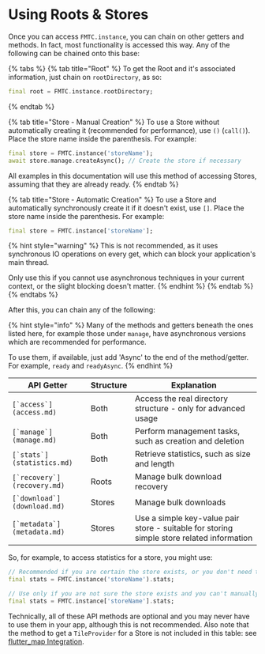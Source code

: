 # Using Roots & Stores

Once you can access `FMTC.instance`, you can chain on other getters and methods. In fact, most functionality is accessed this way. Any of the following can be chained onto this base:

{% tabs %}
{% tab title="Root" %}
To get the Root and it's associated information, just chain on `rootDirectory`, as so:

```dart
final root = FMTC.instance.rootDirectory;
```
{% endtab %}

{% tab title="Store - Manual Creation" %}
To use a Store without automatically creating it (recommended for performance), use `()` (`call()`). Place the store name inside the parenthesis. For example:

```dart
final store = FMTC.instance('storeName');
await store.manage.createAsync(); // Create the store if necessary
```

All examples in this documentation will use this method of accessing Stores, assuming that they are already ready.
{% endtab %}

{% tab title="Store - Automatic Creation" %}
To use a Store and automatically synchronously create it if it doesn't exist, use `[]`. Place the store name inside the parenthesis. For example:

```dart
final store = FMTC.instance['storeName'];
```

{% hint style="warning" %}
This is not recommended, as it uses synchronous IO operations on every get, which can block your application's main thread.

Only use this if you cannot use asynchronous techniques in your current context, or the slight blocking doesn't matter.
{% endhint %}
{% endtab %}
{% endtabs %}

After this, you can chain any of the following:

{% hint style="info" %}
Many of the methods and getters beneath the ones listed here, for example those under `manage`, have asynchronous versions which are recommended for performance.

To use them, if available, just add 'Async' to the end of the method/getter. For example, `ready` and `readyAsync`.
{% endhint %}

| API Getter                    | Structure | Explanation                                                                               |
| ----------------------------- | --------- | ----------------------------------------------------------------------------------------- |
| ``[`access`](access.md)``     | Both      | Access the real directory structure - only for advanced usage                             |
| ``[`manage`](manage.md)``     | Both      | Perform management tasks, such as creation and deletion                                   |
| ``[`stats`](statistics.md)``  | Both      | Retrieve statistics, such as size and length                                              |
| ``[`recovery`](recovery.md)`` | Roots     | Manage bulk download recovery                                                             |
| ``[`download`](download.md)`` | Stores    | Manage bulk downloads                                                                     |
| ``[`metadata`](metadata.md)`` | Stores    | Use a simple key-value pair store - suitable for storing simple store related information |

So, for example, to access statistics for a store, you might use:

```dart
// Recommended if you are certain the store exists, or you don't need to perform actions with the store at this point
final stats = FMTC.instance('storeName').stats;

// Use only if you are not sure the store exists and you can't manually create it asynchronously
final stats = FMTC.instance['storeName'].stats;
```

Technically, all of these API methods are optional and you may never have to use them in your app, although this is not recommended. Also note that the method to get a `TileProvider` for a Store is not included in this table: see [flutter\_map Integration](../integration.md).
